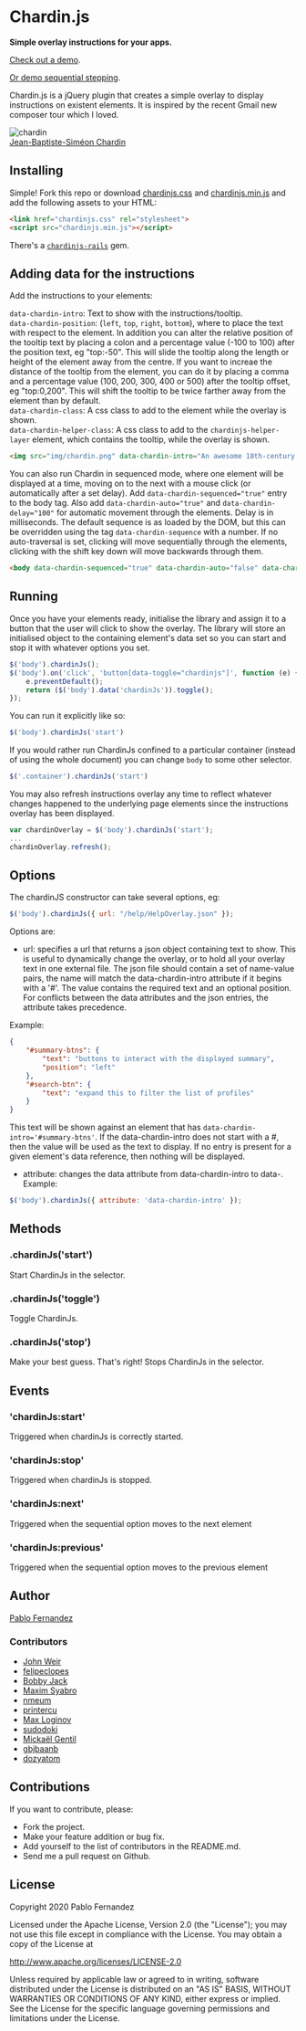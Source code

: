 # Chardin.js

**Simple overlay instructions for your apps.**

[Check out a demo](http://heelhook.github.com/chardin.js/).

[Or demo sequential stepping](http://heelhook.github.com/chardin.js/sequential.html).

Chardin.js is a jQuery plugin that creates a simple overlay to display instructions on existent elements. It is inspired by
the recent Gmail new composer tour which I loved.

![chardin](https://raw.github.com/heelhook/chardin.js/master/example/img/chardin.png "chardin")  
[Jean-Baptiste-Siméon Chardin](http://en.wikipedia.org/wiki/Jean-Baptiste-Sim%C3%A9on_Chardin)

## Installing

Simple! Fork this repo or download [chardinjs.css][0] and [chardinjs.min.js][1] and add the following assets to your HTML:

```HTML
<link href="chardinjs.css" rel="stylesheet">
<script src="chardinjs.min.js"></script>
```

There's a [`chardinjs-rails`](https://github.com/heelhook/chardin.js-rails) gem.


## Adding data for the instructions

Add the instructions to your elements:

`data-chardin-intro`: Text to show with the instructions/tooltip.  
`data-chardin-position`: (`left`, `top`, `right`, `bottom`), where to place the text with respect to the element.
In addition you can alter the relative position of the tooltip text by placing a colon and a percentage value (-100 to 100) after the position text, eg "top:-50". 
This will slide the tooltip along the length or height of the element away from the centre.
If you want to increae the distance of the tooltip from the element, you can do it by placing a comma and a percentage value (100, 200, 300, 400 or 500) after the tooltip offset, eg "top:0,200". This will shift the tooltip to be twice farther away from the element than by default.  
`data-chardin-class`: A css class to add to the element while the overlay is shown.  
`data-chardin-helper-class`: A css class to add to the `chardinjs-helper-layer` element, which contains the tooltip, while the overlay is shown.

```HTML
<img src="img/chardin.png" data-chardin-intro="An awesome 18th-century painter, who found beauty in everyday, common things." data-chardin-position="right" data-chardin-class="white-border" data-chardin-helper-class="italic" />
```

You can also run Chardin in sequenced mode, where one element will be displayed at a time, moving on to the next with a mouse click (or automatically after a set delay).
Add `data-chardin-sequenced="true"` entry to the body tag. Also add `data-chardin-auto="true"` and `data-chardin-delay="100"` for automatic movement through the elements. Delay is in milliseconds.
The default sequence is as loaded by the DOM, but this can be overridden using the tag `data-chardin-sequence` with a number. 
If no auto-traversal is set, clicking will move sequentially through the elements, clicking with the shift key down will move backwards through them.

```HTML
<body data-chardin-sequenced="true" data-chardin-auto="false" data-chardin-delay="800" >
```

## Running

Once you have your elements ready, initialise the library and assign it to a button that the user will click to show the overlay. 
The library will store an initialised object to the containing element's data set so you can start and stop it with whatever options you set.

```Javascript
$('body').chardinJs();
$('body').on('click', 'button[data-toggle="chardinjs"]', function (e) {
    e.preventDefault();
    return ($('body').data('chardinJs')).toggle();
});
````

You can run it explicitly like so:

```Javascript
$('body').chardinJs('start')
```

If you would rather run ChardinJs confined to a particular container (instead of using the whole document) you can
change `body` to some other selector.

```Javascript
$('.container').chardinJs('start')
```

You may also refresh instructions overlay any time to reflect whatever changes happened to the underlying page elements since the instructions overlay has been displayed.

```Javascript
var chardinOverlay = $('body').chardinJs('start');
...
chardinOverlay.refresh();
```

## Options

The chardinJS constructor can take several options, eg:

```Javascript
$('body').chardinJs({ url: "/help/HelpOverlay.json" });
```
Options are:

 - url: specifies a url that returns a json object containing text to show. This is useful to dynamically change the overlay, or to hold all your overlay text in one external file. 
The json file should contain a set of name-value pairs, the name will match the data-chardin-intro attribute if it begins with a '#'. The value contains the required text and an optional position.
For conflicts between the data attributes and the json entries, the attribute takes precedence.

Example:

```json
{
    "#summary-btns": {
        "text": "buttons to interact with the displayed summary",
        "position": "left"
    },
    "#search-btn": { 
        "text": "expand this to filter the list of profiles" 
    }
}
```

This text will be shown against an element that has `data-chardin-intro='#summary-btns'`. If the data-chardin-intro does not start with a #, then the value will be used as the text to display. 
If no entry is present for a given element's data reference, then nothing will be displayed.

 - attribute: changes the data attribute from data-chardin-intro to data-<as specified>.
Example:
```Javascript
$('body').chardinJs({ attribute: 'data-chardin-intro' });
```


## Methods

### .chardinJs('start')

Start ChardinJs in the selector.

### .chardinJs('toggle')

Toggle ChardinJs.

### .chardinJs('stop')

Make your best guess. That's right! Stops ChardinJs in the selector.

## Events

### 'chardinJs:start'

Triggered when chardinJs is correctly started.

### 'chardinJs:stop'

Triggered when chardinJs is stopped.

### 'chardinJs:next'

Triggered when the sequential option moves to the next element

### 'chardinJs:previous'

Triggered when the sequential option moves to the previous element

## Author

[Pablo Fernandez][2]

### Contributors

 * [John Weir](https://github.com/jweir)
 * [felipeclopes](https://github.com/felipeclopes)
 * [Bobby Jack](https://github.com/fiveminuteargument)
 * [Maxim Syabro](https://github.com/syabro)
 * [nmeum](https://github.com/nmeum)
 * [printercu](https://github.com/printercu)
 * [Max Loginov](https://github.com/maxloginov)
 * [sudodoki](https://github.com/sudodoki)
 * [Mickaël Gentil](https://github.com/yudao)
 * [gbjbaanb](https://github.com/gbjbaanb)
 * [dozyatom](https://github.com/dozyatom)


## Contributions

If you want to contribute, please:

  * Fork the project.
  * Make your feature addition or bug fix.
  * Add yourself to the list of contributors in the README.md.
  * Send me a pull request on Github.

## License

Copyright 2020 Pablo Fernandez

Licensed under the Apache License, Version 2.0 (the "License");
you may not use this file except in compliance with the License.
You may obtain a copy of the License at

http://www.apache.org/licenses/LICENSE-2.0

Unless required by applicable law or agreed to in writing, software
distributed under the License is distributed on an "AS IS" BASIS,
WITHOUT WARRANTIES OR CONDITIONS OF ANY KIND, either express or implied.
See the License for the specific language governing permissions and
limitations under the License.

 [0]: https://github.com/heelhook/chardin.js/blob/master/chardinjs.css
 [1]: https://github.com/heelhook/chardin.js/blob/master/chardinjs.min.js
 [2]: https://github.com/heelhook
